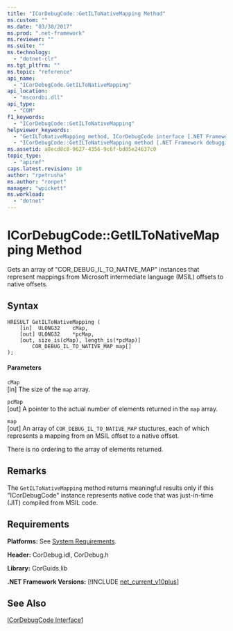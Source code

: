 ```yaml
---
title: "ICorDebugCode::GetILToNativeMapping Method"
ms.custom: ""
ms.date: "03/30/2017"
ms.prod: ".net-framework"
ms.reviewer: ""
ms.suite: ""
ms.technology: 
  - "dotnet-clr"
ms.tgt_pltfrm: ""
ms.topic: "reference"
api_name: 
  - "ICorDebugCode.GetILToNativeMapping"
api_location: 
  - "mscordbi.dll"
api_type: 
  - "COM"
f1_keywords: 
  - "ICorDebugCode::GetILToNativeMapping"
helpviewer_keywords: 
  - "GetILToNativeMapping method, ICorDebugCode interface [.NET Framework debugging]"
  - "ICorDebugCode::GetILToNativeMapping method [.NET Framework debugging]"
ms.assetid: a8ecd8c8-9627-4356-9c6f-bd05e24637c0
topic_type: 
  - "apiref"
caps.latest.revision: 10
author: "rpetrusha"
ms.author: "ronpet"
manager: "wpickett"
ms.workload: 
  - "dotnet"
---
```

# ICorDebugCode::GetILToNativeMapping Method
Gets an array of "COR_DEBUG_IL_TO_NATIVE_MAP" instances that represent mappings from Microsoft intermediate language (MSIL) offsets to native offsets.  
  
## Syntax  
  
```  
HRESULT GetILToNativeMapping (  
    [in]  ULONG32    cMap,  
    [out] ULONG32    *pcMap,  
    [out, size_is(cMap), length_is(*pcMap)]  
        COR_DEBUG_IL_TO_NATIVE_MAP map[]  
);  
```  
  
#### Parameters  
 `cMap`  
 [in] The size of the `map` array.  
  
 `pcMap`  
 [out] A pointer to the actual number of elements returned in the `map` array.  
  
 `map`  
 [out] An array of `COR_DEBUG_IL_TO_NATIVE_MAP` stuctures, each of which represents a mapping from an MSIL offset to a native offset.  
  
 There is no ordering to the array of elements returned.  
  
## Remarks  
 The `GetILToNativeMapping` method returns meaningful results only if this "ICorDebugCode" instance represents native code that was just-in-time (JIT) compiled from MSIL code.  
  
## Requirements  
 **Platforms:** See [System Requirements](../../../../docs/framework/get-started/system-requirements.md).  
  
 **Header:** CorDebug.idl, CorDebug.h  
  
 **Library:** CorGuids.lib  
  
 **.NET Framework Versions:** [!INCLUDE [net_current_v10plus](../../../../includes/net-current-v10plus-md.md)]  
  
## See Also  
 [ICorDebugCode Interface1](../../../../docs/framework/unmanaged-api/debugging/icordebugcode-interface1.md)
